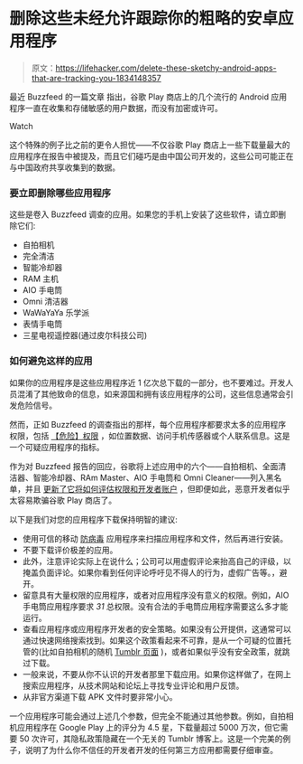 # 删除这些未经允许跟踪你的粗略的安卓应用程序

> 原文：<https://lifehacker.com/delete-these-sketchy-android-apps-that-are-tracking-you-1834148357>

最近 Buzzfeed 的一篇文章 指出，谷歌 Play 商店上的几个流行的 Android 应用程序一直在收集和存储敏感的用户数据，而没有加密或许可。

Watch

这个特殊的例子比之前的更令人担忧——不仅谷歌 Play 商店上一些下载量最大的应用程序在报告中被提及，而且它们碰巧是由中国公司开发的，这些公司可能正在与中国政府共享收集到的数据。

### 要立即删除哪些应用程序

这些是卷入 Buzzfeed 调查的应用。如果您的手机上安装了这些软件，请立即删除它们:

*   自拍相机
*   完全清洁
*   智能冷却器
*   RAM 主机
*   AIO 手电筒
*   Omni 清洁器
*   WaWaYaYa 乐学派
*   表情手电筒
*   三星电视遥控器(通过皮尔科技公司)

### 如何避免这样的应用

如果你的应用程序是这些应用程序近 1 亿次总下载的一部分，也不要难过。开发人员混淆了其他致命的信息，如来源国和拥有该应用程序的公司，这些信息通常会引发危险信号。

然而，正如 Buzzfeed 的调查指出的那样，每个应用程序都要求太多的应用程序权限，包括 [【危险】权限](https://developer.android.com/guide/topics/permissions/overview#dangerous_permissions) ，如位置数据、访问手机传感器或个人联系信息。这是一个可疑应用程序的指标。

作为对 Buzzfeed 报告的回应，谷歌将上述应用中的六个——自拍相机、全面清洁器、智能冷却器、RAm Master、AIO 手电筒和 Omni Cleaner——列入黑名单，并且 [更新了它将如何评估权限和开发者账户](https://android-developers.googleblog.com/2019/04/improving-update-process-with-your.html) ，但即便如此，恶意开发者似乎太容易欺骗谷歌 Play 商店了。

以下是我们对您的应用程序下载保持明智的建议:

*   使用可信的移动 [防病毒](https://lifehacker.com/tag/anti-virus) 应用程序来扫描应用程序和文件，然后再进行安装。
*   不要下载评价极差的应用。
*   此外，注意评论实际上在说什么；公司可以用虚假评论来抬高自己的评级，以掩盖负面评论。如果你看到任何评论呼吁见不得人的行为，虚假广告等。，避开。
*   留意具有大量权限的应用程序，或者对应用程序没有意义的权限。例如，AIO 手电筒应用程序要求 *31* 总权限。没有合法的手电筒应用程序需要这么多才能运行。
*   查看应用程序或应用程序开发者的安全策略。如果没有公开提供，这通常可以通过快速网络搜索找到。如果这个政策看起来不可靠，是从一个可疑的位置托管的(比如自拍相机的随机 [Tumblr 页面](http://archive.is/FulRs) )，或者如果似乎没有安全政策，就跳过下载。
*   一般来说，不要从你不认识的开发者那里下载应用。如果你这样做了，在网上搜索应用程序，从技术网站和论坛上寻找专业评论和用户反馈。
*   从非官方渠道下载 APK 文件时要非常小心。

一个应用程序可能会通过上述几个参数，但完全不能通过其他参数。例如，自拍相机应用程序在 Google Play 上的评分为 4.5 星，下载量超过 5000 万次，但它需要 50 次许可，其隐私政策隐藏在一个无关的 Tumblr 博客上。这是一个完美的例子，说明了为什么你不信任的开发者开发的任何第三方应用都需要仔细审查。